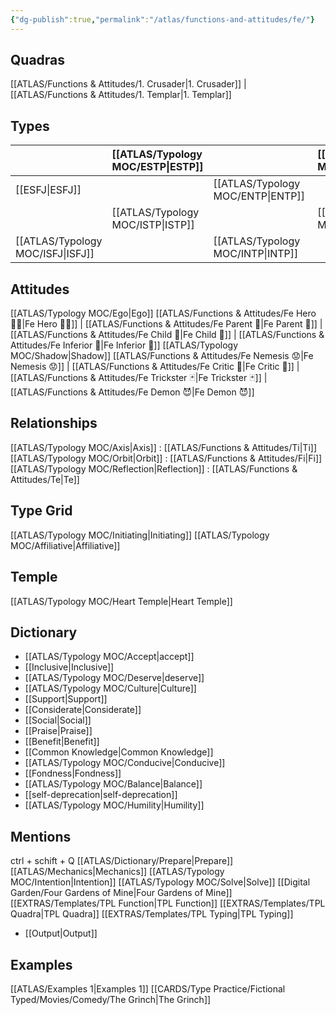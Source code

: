 ```yaml
---
{"dg-publish":true,"permalink":"/atlas/functions-and-attitudes/fe/"}
---
```



## Quadras
[[ATLAS/Functions & Attitudes/1. Crusader\|1. Crusader]] | [[ATLAS/Functions & Attitudes/1. Templar\|1. Templar]] 

## Types 

|  |  [[ATLAS/Typology MOC/ESTP\|ESTP]]  |     | [[ATLAS/Typology MOC/ENFJ\|ENFJ]]&nbsp; |
|:---------------|:-----------|:---------------|:---------------|
| [[ESFJ\|ESFJ]]       | | [[ATLAS/Typology MOC/ENTP\|ENTP]]&nbsp; |      |
| |  [[ATLAS/Typology MOC/ISTP\|ISTP]]  |     | [[ATLAS/Typology MOC/INFJ\|INFJ]]       |
| [[ATLAS/Typology MOC/ISFJ\|ISFJ]]&nbsp; |   |  [[ATLAS/Typology MOC/INTP\|INTP]]      |    |  

## Attitudes
[[ATLAS/Typology MOC/Ego\|Ego]]
[[ATLAS/Functions & Attitudes/Fe Hero 🦸‍♂️\|Fe Hero 🦸‍♂️]] | [[ATLAS/Functions & Attitudes/Fe Parent 🤰\|Fe Parent 🤰]] | [[ATLAS/Functions & Attitudes/Fe Child 🧒\|Fe Child 🧒]] | [[ATLAS/Functions & Attitudes/Fe Inferior 👶\|Fe Inferior 👶]]
[[ATLAS/Typology MOC/Shadow\|Shadow]] 
[[ATLAS/Functions & Attitudes/Fe Nemesis 😟\|Fe Nemesis 😟]] | [[ATLAS/Functions & Attitudes/Fe Critic 👵\|Fe Critic 👵]] | [[ATLAS/Functions & Attitudes/Fe Trickster 🃏\|Fe Trickster 🃏]] | [[ATLAS/Functions & Attitudes/Fe Demon 😈\|Fe Demon 😈]]

## Relationships 
[[ATLAS/Typology MOC/Axis\|Axis]] : [[ATLAS/Functions & Attitudes/Ti\|Ti]]
[[ATLAS/Typology MOC/Orbit\|Orbit]] : [[ATLAS/Functions & Attitudes/Fi\|Fi]]
[[ATLAS/Typology MOC/Reflection\|Reflection]]  : [[ATLAS/Functions & Attitudes/Te\|Te]]

## Type Grid 
[[ATLAS/Typology MOC/Initiating\|Initiating]] 
[[ATLAS/Typology MOC/Affiliative\|Affiliative]] 

## Temple 
[[ATLAS/Typology MOC/Heart Temple\|Heart Temple]]

## Dictionary
- [[ATLAS/Typology MOC/Accept\|accept]]
- [[Inclusive\|Inclusive]]
- [[ATLAS/Typology MOC/Deserve\|deserve]]
- [[ATLAS/Typology MOC/Culture\|Culture]]
- [[Support\|Support]]
- [[Considerate\|Considerate]] 
- [[Social\|Social]]
- [[Praise\|Praise]]
- [[Benefit\|Benefit]]
- [[Common Knowledge\|Common Knowledge]]
- [[ATLAS/Typology MOC/Conducive\|Conducive]]
- [[Fondness\|Fondness]] 
- [[ATLAS/Typology MOC/Balance\|Balance]] 
- [[self-deprecation\|self-deprecation]] 
- [[ATLAS/Typology MOC/Humility\|Humility]]


## Mentions 
ctrl + schift + Q
[[ATLAS/Dictionary/Prepare\|Prepare]]
[[ATLAS/Mechanics\|Mechanics]]
[[ATLAS/Typology MOC/Intention\|Intention]]
[[ATLAS/Typology MOC/Solve\|Solve]]
[[Digital Garden/Four Gardens of Mine\|Four Gardens of Mine]]
[[EXTRAS/Templates/TPL Function\|TPL Function]]
[[EXTRAS/Templates/TPL Quadra\|TPL Quadra]]
[[EXTRAS/Templates/TPL Typing\|TPL Typing]]
- [[Output\|Output]] 


## Examples 
[[ATLAS/Examples 1\|Examples 1]] 
[[CARDS/Type Practice/Fictional Typed/Movies/Comedy/The Grinch\|The Grinch]]

